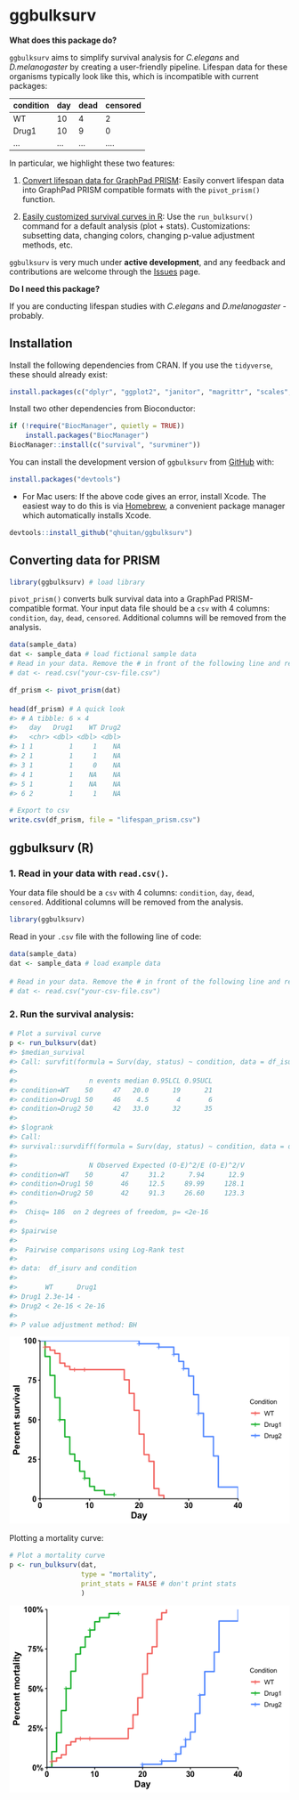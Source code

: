 
<!-- README.md is generated from README.Rmd. Please edit that file -->

# ggbulksurv

<!-- badges: start -->
<!-- badges: end -->

**What does this package do?**

`ggbulksurv` aims to simplify survival analysis for *C.elegans* and
*D.melanogaster* by creating a user-friendly pipeline. Lifespan data for
these organisms typically look like this, which is incompatible with
current packages:

| condition | day | dead | censored |
|-----------|-----|------|----------|
| WT        | 10  | 4    | 2        |
| Drug1     | 10  | 9    | 0        |
| …         | …   | …    | ….       |

In particular, we highlight these two features:

1.  [Convert lifespan data for GraphPad
    PRISM](https://qhuitan.github.io/ggbulksurv/articles/convert-prism.html):
    Easily convert lifespan data into GraphPad PRISM compatible formats
    with the `pivot_prism()` function.

2.  [Easily customized survival curves in
    R](https://qhuitan.github.io/ggbulksurv/articles/customizing-plot.html):
    Use the `run_bulksurv()` command for a default analysis (plot +
    stats). Customizations: subsetting data, changing colors, changing
    p-value adjustment methods, etc.

`ggbulksurv` is very much under **active development**, and any feedback
and contributions are welcome through the
[Issues](https://github.com/qhuitan/ggbulksurv/issues) page.

**Do I need this package?**

If you are conducting lifespan studies with *C.elegans* and
*D.melanogaster* - probably.

## Installation

Install the following dependencies from CRAN. If you use the
`tidyverse`, these should already exist:

``` r
install.packages(c("dplyr", "ggplot2", "janitor", "magrittr", "scales", "tidyr"))
```

Install two other dependencies from Bioconductor:

``` r
if (!require("BiocManager", quietly = TRUE))
    install.packages("BiocManager")
BiocManager::install(c("survival", "survminer"))
```

You can install the development version of `ggbulksurv` from
[GitHub](https://github.com/) with:

``` r
install.packages("devtools")
```

- For Mac users: If the above code gives an error, install Xcode. The
  easiest way to do this is via [Homebrew](https://brew.sh), a
  convenient package manager which automatically installs Xcode.

``` r
devtools::install_github("qhuitan/ggbulksurv")
```

## Converting data for PRISM

``` r
library(ggbulksurv) # load library
```

`pivot_prism()` converts bulk survival data into a GraphPad
PRISM-compatible format. Your input data file should be a `csv` with 4
columns: `condition`, `day`, `dead`, `censored`. Additional columns will
be removed from the analysis.

``` r
data(sample_data)
dat <- sample_data # load fictional sample data
# Read in your data. Remove the # in front of the following line and replace the filename with your actual file
# dat <- read.csv("your-csv-file.csv")
```

``` r
df_prism <- pivot_prism(dat)

head(df_prism) # A quick look
#> # A tibble: 6 × 4
#>   day   Drug1    WT Drug2
#>   <chr> <dbl> <dbl> <dbl>
#> 1 1         1     1    NA
#> 2 1         1     1    NA
#> 3 1         1     0    NA
#> 4 1         1    NA    NA
#> 5 1         1    NA    NA
#> 6 2         1     1    NA
```

``` r
# Export to csv
write.csv(df_prism, file = "lifespan_prism.csv")
```

## ggbulksurv (R)

### 1. Read in your data with `read.csv()`.

Your data file should be a `csv` with 4 columns: `condition`, `day`,
`dead`, `censored`. Additional columns will be removed from the
analysis.

``` r
library(ggbulksurv)
```

Read in your `.csv` file with the following line of code:

``` r
data(sample_data)
dat <- sample_data # load example data

# Read in your data. Remove the # in front of the following line and replace the filename with your actual file
# dat <- read.csv("your-csv-file.csv")
```

### 2. Run the survival analysis:

``` r
# Plot a survival curve
p <- run_bulksurv(dat)
#> $median_survival
#> Call: survfit(formula = Surv(day, status) ~ condition, data = df_isurv)
#> 
#>                  n events median 0.95LCL 0.95UCL
#> condition=WT    50     47   20.0      19      21
#> condition=Drug1 50     46    4.5       4       6
#> condition=Drug2 50     42   33.0      32      35
#> 
#> $logrank
#> Call:
#> survival::survdiff(formula = Surv(day, status) ~ condition, data = df_isurv)
#> 
#>                  N Observed Expected (O-E)^2/E (O-E)^2/V
#> condition=WT    50       47     31.2      7.94      12.9
#> condition=Drug1 50       46     12.5     89.99     128.1
#> condition=Drug2 50       42     91.3     26.60     123.3
#> 
#>  Chisq= 186  on 2 degrees of freedom, p= <2e-16 
#> 
#> $pairwise
#> 
#>  Pairwise comparisons using Log-Rank test 
#> 
#> data:  df_isurv and condition 
#> 
#>       WT      Drug1  
#> Drug1 2.3e-14 -      
#> Drug2 < 2e-16 < 2e-16
#> 
#> P value adjustment method: BH
```

![](man/figures/README-survival-1.png)<!-- -->

Plotting a mortality curve:

``` r
# Plot a mortality curve
p <- run_bulksurv(dat,
                  type = "mortality",
                  print_stats = FALSE # don't print stats
                  )
```

![](man/figures/README-mortality-1.png)<!-- -->
